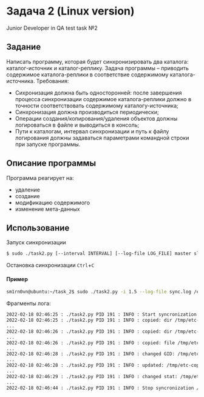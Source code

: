 # Задача 2 (Linux version)
Junior Developer in QA test task №2

## Задание
Написать программу, которая будет синхронизировать два каталога: каталог-источник и каталог-реплику.
Задача программы – приводить содержимое каталога-реплики в соответствие содержимому каталога-источника.
Требования:
- Сихронизация должна быть односторонней: после завершения процесса синхронизации содержимое каталога-реплики должно в точности соответствовать содержимому каталогу-источника;
- Синхронизация должна производиться периодически;
- Операции создания/копирования/удаления объектов должны логироваться в файле и выводиться в консоль;
- Пути к каталогам, интервал синхронизации и путь к файлу логирования должны задаваться параметрами командной строки при запуске программы.

## Описание программы
Программа реагирует на:
- удаление
- создание
- модификацию содержимого
- изменение мета-данных

## Использование

Запуск синхронизации
```bash
$ sudo ./task2.py [--interval INTERVAL] [--log-file LOG_FILE] master slave
```

Остановка синхронизации
`Ctrl`+`C`


#### Пример
```bash
sm1rn0vn@ubuntu:~/task_2$ sudo ./task2.py -i 1.5 --log-file sync.log /etc/ /tmp/etc-copy/
```
Фрагменты лога:
```bash
2022-02-18 02:46:25 : ./task2.py PID 191 : INFO : Start syncronization /etc ----> /tmp/etc-copy
2022-02-18 02:46:25 : ./task2.py PID 191 : INFO : copied: dir /tmp/etc-copy/alternatives
...
2022-02-18 02:46:26 : ./task2.py PID 191 : INFO : copied: dir /tmp/etc-copy/xdg
...
2022-02-18 02:46:26 : ./task2.py PID 191 : INFO : copied: file /tmp/etc-copy/zsh_command_not_found
...
2022-02-18 02:46:28 : ./task2.py PID 191 : INFO : changed GID: /tmp/etc-copy/gshadow-
...
2022-02-18 02:46:28 : ./task2.py PID 191 : INFO : updated: /tmp/etc-copy/mtab
...
2022-02-18 02:46:29 : ./task2.py PID 191 : INFO : changed stat: /tmp/etc-copy/alternatives/write
...
2022-02-18 02:46:44 : ./task2.py PID 191 : INFO : Stop syncronization /etc --X--> /tmp/etc-copy
```
